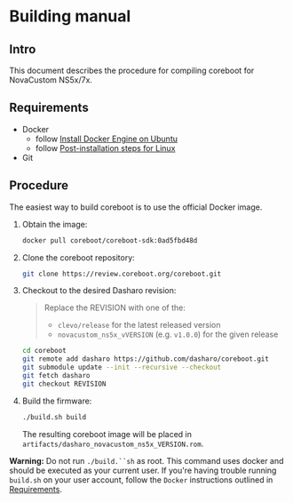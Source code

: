 # Building manual

## Intro

This document describes the procedure for compiling coreboot for NovaCustom
NS5x/7x.

## Requirements

- Docker
    + follow [Install Docker Engine on Ubuntu](https://docs.docker.com/engine/install/ubuntu/)
    + follow [Post-installation steps for Linux](https://docs.docker.com/engine/install/linux-postinstall/)
- Git

## Procedure

The easiest way to build coreboot is to use the official Docker image.

1. Obtain the image:

    ```bash
    docker pull coreboot/coreboot-sdk:0ad5fbd48d
    ```

1. Clone the coreboot repository:

    ```bash
    git clone https://review.coreboot.org/coreboot.git
    ```

1. Checkout to the desired Dasharo revision:

    > Replace the REVISION with one of the:
    > - `clevo/release` for the latest released version
    > - `novacustom_ns5x_vVERSION` (e.g. `v1.0.0`) for the given release

    ```bash
    cd coreboot
    git remote add dasharo https://github.com/dasharo/coreboot.git
    git submodule update --init --recursive --checkout
    git fetch dasharo
    git checkout REVISION
    ```

1. Build the firmware:

    ```bash
    ./build.sh build
    ```

    The resulting coreboot image will be placed in
    `artifacts/dasharo_novacustom_ns5x_VERSION.rom`.

**Warning:** Do not run `./build.``sh` as root. This command uses docker and
should be executed as your current user. If you're having trouble running
`build.sh` on your user account, follow the `Docker` instructions outlined in
[Requirements](#requirements).
